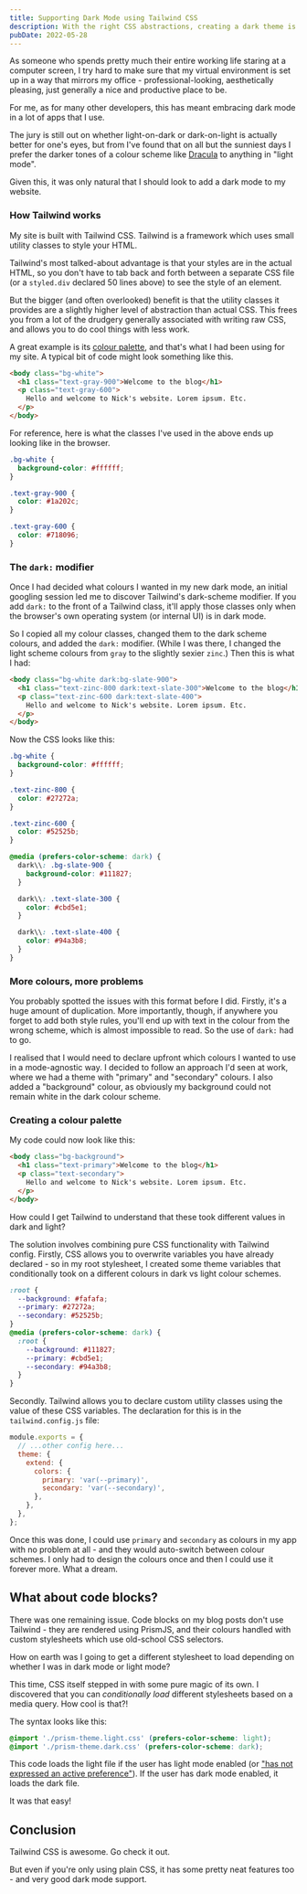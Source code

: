 ```yaml
---
title: Supporting Dark Mode using Tailwind CSS
description: With the right CSS abstractions, creating a dark theme is easy.
pubDate: 2022-05-28
---
```


As someone who spends pretty much their entire working life staring at a computer screen, I try hard to make sure that my virtual environment is set up in a way that mirrors my office - professional-looking, aesthetically pleasing, just generally a nice and productive place to be.

For me, as for many other developers, this has meant embracing dark mode in a lot of apps that I use.

The jury is still out on whether light-on-dark or dark-on-light is actually better for one's eyes, but from I've found that on all but the sunniest days I prefer the darker tones of a colour scheme like [Dracula](https://www.draculatheme.com) to anything in "light mode".

Given this, it was only natural that I should look to add a dark mode to my website.

### How Tailwind works

My site is built with Tailwind CSS. Tailwind is a framework which uses small utility classes to style your HTML.

Tailwind's most talked-about advantage is that your styles are in the actual HTML, so you don't have to tab back and forth between a separate CSS file (or a `styled.div` declared 50 lines above) to see the style of an element.

But the bigger (and often overlooked) benefit is that the utility classes it provides are a slightly higher level of abstraction than actual CSS. This frees you from a lot of the drudgery generally associated with writing raw CSS, and allows you to do cool things with less work.

A great example is its [colour palette](https://tailwindcss.com/docs/customizing-colors), and that's what I had been using for my site. A typical bit of code might look something like this.

```html
<body class="bg-white">
  <h1 class="text-gray-900">Welcome to the blog</h1>
  <p class="text-gray-600">
    Hello and welcome to Nick's website. Lorem ipsum. Etc.
  </p>
</body>
```

For reference, here is what the classes I've used in the above ends up looking like in the browser.

```css
.bg-white {
  background-color: #ffffff;
}

.text-gray-900 {
  color: #1a202c;
}

.text-gray-600 {
  color: #718096;
}
```

### The `dark:` modifier

Once I had decided what colours I wanted in my new dark mode, an initial googling session led me to discover Tailwind's dark-scheme modifier. If you add `dark:` to the front of a Tailwind class, it'll apply those classes only when the browser's own operating system (or internal UI) is in dark mode.

So I copied all my colour classes, changed them to the dark scheme colours, and added the `dark:` modifier. (While I was there, I changed the light scheme colours from `gray` to the slightly sexier `zinc`.) Then this is what I had:

```html
<body class="bg-white dark:bg-slate-900">
  <h1 class="text-zinc-800 dark:text-slate-300">Welcome to the blog</h1>
  <p class="text-zinc-600 dark:text-slate-400">
    Hello and welcome to Nick's website. Lorem ipsum. Etc.
  </p>
</body>
```

Now the CSS looks like this:

```css
.bg-white {
  background-color: #ffffff;
}

.text-zinc-800 {
  color: #27272a;
}

.text-zinc-600 {
  color: #52525b;
}

@media (prefers-color-scheme: dark) {
  dark\\: .bg-slate-900 {
    background-color: #111827;
  }

  dark\\: .text-slate-300 {
    color: #cbd5e1;
  }

  dark\\: .text-slate-400 {
    color: #94a3b8;
  }
}
```

### More colours, more problems

You probably spotted the issues with this format before I did. Firstly, it's a huge amount of duplication. More importantly, though, if anywhere you forget to add both style rules, you'll end up with text in the colour from the wrong scheme, which is <span style="color: var(--th-wrong-media)">almost impossible to read.</span> So the use of `dark:` had to go.

I realised that I would need to declare upfront which colours I wanted to use in a mode-agnostic way. I decided to follow an approach I'd seen at work, where we had a theme with "primary" and "secondary" colours. I also added a "background" colour, as obviously my background could not remain white in the dark colour scheme.

### Creating a colour palette

My code could now look like this:

```html
<body class="bg-background">
  <h1 class="text-primary">Welcome to the blog</h1>
  <p class="text-secondary">
    Hello and welcome to Nick's website. Lorem ipsum. Etc.
  </p>
</body>
```

How could I get Tailwind to understand that these took different values in dark and light?

The solution involves combining pure CSS functionality with Tailwind config. Firstly, CSS allows you to overwrite variables you have already declared - so in my root stylesheet, I created some theme variables that conditionally took on a different colours in dark vs light colour schemes.

```css
:root {
  --background: #fafafa;
  --primary: #27272a;
  --secondary: #52525b;
}
@media (prefers-color-scheme: dark) {
  :root {
    --background: #111827;
    --primary: #cbd5e1;
    --secondary: #94a3b8;
  }
}
```

Secondly. Tailwind allows you to declare custom utility classes using the value of these CSS variables. The declaration for this is in the `tailwind.config.js` file:

```js
module.exports = {
  // ...other config here...
  theme: {
    extend: {
      colors: {
        primary: 'var(--primary)',
        secondary: 'var(--secondary)',
      },
    },
  },
};
```

Once this was done, I could use `primary` and `secondary` as colours in my app with no problem at all - and they would auto-switch between colour schemes. I only had to design the colours once and then I could use it forever more. What a dream.

## What about code blocks?

There was one remaining issue. Code blocks on my blog posts don't use Tailwind - they are rendered using PrismJS, and their colours handled with custom stylesheets which use old-school CSS selectors.

How on earth was I going to get a different stylesheet to load depending on whether I was in dark mode or light mode?

This time, CSS itself stepped in with some pure magic of its own. I discovered that you can _conditionally load_ different stylesheets based on a media query. How cool is that?!

The syntax looks like this:

```css
@import './prism-theme.light.css' (prefers-color-scheme: light);
@import './prism-theme.dark.css' (prefers-color-scheme: dark);
```

This code loads the light file if the user has light mode enabled (or ["has not expressed an active preference"](https://developer.mozilla.org/en-US/docs/Web/CSS/@media/prefers-color-scheme)). If the user has dark mode enabled, it loads the dark file.

It was that easy!

## Conclusion

Tailwind CSS is awesome. Go check it out.

But even if you're only using plain CSS, it has some pretty neat features too - and very good dark mode support.

